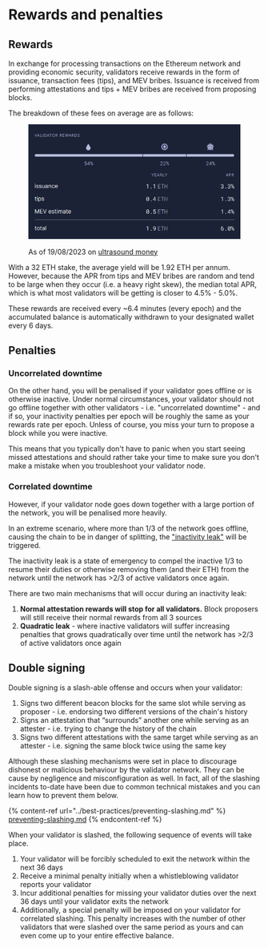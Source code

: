 # Rewards and penalties

## Rewards

In exchange for processing transactions on the Ethereum network and providing economic security, validators receive rewards in the form of issuance, transaction fees (tips), and MEV bribes. Issuance is received from performing attestations and tips + MEV bribes are received from proposing blocks.&#x20;

The breakdown of these fees on average are as follows:

<figure><img src="../.gitbook/assets/image (37).png" alt=""><figcaption><p>As of 19/08/2023 on <a href="https://ultrasound.money/">ultrasound money</a></p></figcaption></figure>

With a 32 ETH stake, the average yield will be 1.92 ETH per annum. However, because the APR from tips and MEV bribes are random and tend to be large when they occur (i.e. a heavy right skew), the median total APR, which is what most validators will be getting is closer to 4.5% - 5.0%.&#x20;

These rewards are received every \~6.4 minutes (every epoch) and the accumulated balance is automatically withdrawn to your designated wallet every 6 days.

## Penalties

### Uncorrelated downtime

On the other hand, you will be penalised if your validator goes offline or is otherwise inactive. Under normal circumstances, your validator should not go offline together with other validators - i.e. "uncorrelated downtime" - and if so, your inactivity penalties per epoch will be roughly the same as your rewards rate per epoch. Unless of course, you miss your turn to propose a block while you were inactive.

This means that you typically don't have to panic when you start seeing missed attestations and should rather take your time to make sure you don't make a mistake when you troubleshoot your validator node.

### Correlated downtime

However, if your validator node goes down together with a large portion of the network, you will be penalised more heavily.&#x20;

In an extreme scenario, where more than 1/3 of the network goes offline, causing the chain to be in danger of splitting, the ["inactivity leak"](https://eth2book.info/capella/part2/incentives/inactivity/) will be triggered.

The inactivity leak is a state of emergency to compel the inactive 1/3 to resume their duties or otherwise removing them (and their ETH) from the network until the network has >2/3 of active validators once again.&#x20;

There are two main mechanisms that will occur during an inactivity leak:

1. **Normal attestation rewards will stop for all validators.** Block proposers will still receive their normal rewards from all 3 sources
2. **Quadratic leak** - where inactive validators will suffer increasing penalties that grows quadratically over time until the network has >2/3 of active validators once again

## Double signing

Double signing is a slash-able offense and occurs when your validator:

1. Signs two different beacon blocks for the same slot while serving as proposer - i.e. endorsing two different versions of the chain's history
2. Signs an attestation that “surrounds” another one while serving as an attester - i.e. trying to change the history of the chain&#x20;
3. Signs two different attestations with the same target while serving as an attester - i.e. signing the same block twice using the same key

Although these slashing mechanisms were set in place to discourage dishonest or malicious behaviour by the validator network. They can be cause by negligence and misconfiguration as well. In fact, all of the slashing incidents to-date have been due to common technical mistakes and you can learn how to prevent them below.

{% content-ref url="../best-practices/preventing-slashing.md" %}
[preventing-slashing.md](../best-practices/preventing-slashing.md)
{% endcontent-ref %}

When your validator is slashed, the following sequence of events will take place.

1. Your validator will be forcibly scheduled to exit the network within the next 36 days
2. Receive a minimal penalty initially when a whistleblowing validator reports your validator
3. Incur additional penalties for missing your validator duties over the next 36 days until your validator exits the network&#x20;
4. Additionally, a special penalty will be imposed on your validator for correlated slashing. This penalty increases with the number of other validators that were slashed over the same period as yours and can even come up to your entire effective balance.

